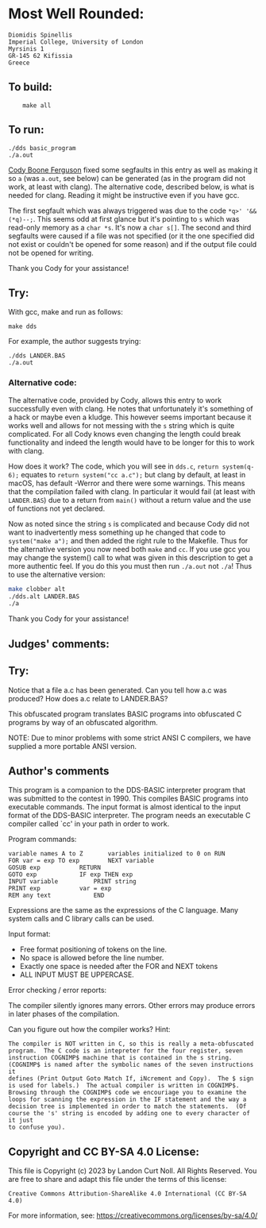 # Most Well Rounded:

	Diomidis Spinellis
	Imperial College, University of London
	Myrsinis 1
	GR-145 62 Kifissia
	Greece


## To build:

        make all

## To run:

	./dds basic_program
	./a.out

[Cody Boone Ferguson](/winners.html#Cody_Boone_Ferguson) fixed some segfaults in
this entry as well as making it so `a` (was `a.out`, see below) can be generated
(as in the program did not work, at least with clang). The alternative code,
described below, is what is needed for clang. Reading it might be instructive
even if you have gcc.

The first segfault which was always triggered was due to the code `*q>'
'&&(*q)--;`. This seems odd at first glance but it's pointing to `s` which was
read-only memory as a `char *s`.  It's now a `char s[]`. The second and third
segfaults were caused if a file was not specified (or it the one specified did
not exist or couldn't be opened for some reason) and if the output file could
not be opened for writing.

Thank you Cody for your assistance!

## Try:

With gcc, make and run as follows:
    
	make dds

For example, the author suggests trying:
     
	./dds LANDER.BAS
	./a.out

### Alternative code:

The alternative code, provided by Cody, allows this entry to work successfully
even with clang. He notes that unfortunately it's something of a hack or maybe
even a kludge. This however seems important because it works well and allows for
not messing with the `s` string which is quite complicated. For all Cody knows
even changing the length could break functionality and indeed the length would
have to be longer for this to work with clang.

How does it work? The code, which you will see in `dds.c`, `return system(q-6);`
equates to `return system("cc a.c");` but clang by default, at least in macOS,
has default -Werror and there were some warnings. This means that the
compilation failed with clang. In particular it would fail (at least with
`LANDER.BAS`) due to a return from `main()` without a return value and the use
of functions not yet declared.

Now as noted since the string `s` is complicated and because Cody did not want
to inadvertently mess something up he changed that code to `system("make a");`
and then added the right rule to the Makefile. Thus for the alternative version
you now need both `make` and `cc`. If you use gcc you may change the system()
call to what was given in this description to get a more authentic feel. If you
do this you must then run `./a.out` not `./a`! Thus to use the alternative
version:

```sh
make clobber alt
./dds.alt LANDER.BAS
./a
```

Thank you Cody for your assistance!


## Judges' comments:

## Try:

Notice that a file a.c has been generated.  Can you tell how a.c was
produced?  How does a.c relate to LANDER.BAS?

This obfuscated program translates BASIC programs into obfuscated
C programs by way of an obfuscated algorithm.

NOTE: Due to minor problems with some strict ANSI C compilers, we 
have supplied a more portable ANSI version.


## Author's comments

This program is a companion to the DDS-BASIC interpreter program that
was submitted to the contest in 1990.  This compiles BASIC programs into
executable commands.  The input format is almost identical to the input
format of the DDS-BASIC interpreter.  The program needs an executable C
compiler called `cc' in your path in order to work.

Program commands:

	variable names A to Z		variables initialized to 0 on RUN
	FOR var = exp TO exp		NEXT variable
	GOSUB exp			RETURN
	GOTO exp			IF exp THEN exp
	INPUT variable			PRINT string
	PRINT exp			var = exp
	REM any text			END

Expressions are the same as the expressions of the C language.
Many system calls and C library calls can be used.

Input format:

- Free format positioning of tokens on the line.
- No space is allowed before the line number.
- Exactly one space is needed after the FOR and NEXT tokens
- ALL INPUT MUST BE UPPERCASE.

Error checking / error reports:

The compiler silently ignores many errors.
Other errors may produce errors in later phases of the compilation.

Can you figure out how the compiler works?  Hint:

    The compiler is NOT written in C, so this is really a meta-obfuscated
    program.  The C code is an intepreter for the four register, seven
    instruction COGNIMP$ machine that is contained in the s string.
    (COGNIMP$ is named after the symbolic names of the seven instructions it
    defines (Print Output Goto Match If, iNcrement and Copy).  The $ sign
    is used for labels.)  The actual compiler is written in COGNIMP$.
    Browsing through the COGNIMP$ code we encouriage you to examine the
    loops for scanning the expression in the IF statement and the way a
    decision tree is implemented in order to match the statements.  (Of
    course the 's' string is encoded by adding one to every character of it just
    to confuse you).

## Copyright and CC BY-SA 4.0 License:

This file is Copyright (c) 2023 by Landon Curt Noll.  All Rights Reserved.
You are free to share and adapt this file under the terms of this license:

    Creative Commons Attribution-ShareAlike 4.0 International (CC BY-SA 4.0)

For more information, see: https://creativecommons.org/licenses/by-sa/4.0/

